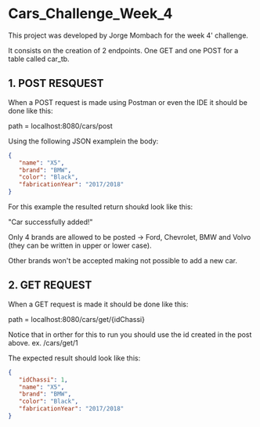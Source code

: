 # Cars_Challenge_Week_4
This project was developed by Jorge Mombach for the week 4' challenge.

It consists on the creation of 2 endpoints. One GET and one POST for a table called car_tb.

## 1. POST RESQUEST
When a POST request is made using Postman or even the IDE it should be done like this:

path = localhost:8080/cars/post

 Using the following JSON examplein the body:

 ```json
{
    "name": "X5",
    "brand": "BMW",
    "color": "Black",
    "fabricationYear": "2017/2018"
}
 ```

For this example the resulted return shoukd look like this:

"Car successfully added!"

Only 4 brands are allowed to be posted -> Ford, Chevrolet, BMW and Volvo (they can be written in upper or lower case).

Other brands won't be accepted making not possible to add a new car.

## 2. GET REQUEST
When a GET request is made it should be done like this:

path = localhost:8080/cars/get/{idChassi}

Notice that in orther for this to run you should use the id created in the post above. ex. /cars/get/1

The expected result should look like this:

 ```json
{
    "idChassi": 1,
    "name": "X5",
    "brand": "BMW",
    "color": "Black",
    "fabricationYear": "2017/2018"
}
 ```

